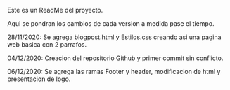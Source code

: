 Este es un ReadMe del proyecto.

Aqui se pondran los cambios de cada version a medida pase el tiempo.

28/11/2020: Se agrega blogpost.html y Estilos.css creando asi una pagina web basica con 2 parrafos.

04/12/2020: Creacion del repositorio Github y primer commit sin conflicto.

06/12/2020: Se agrega las ramas Footer y header, modificacion de html y presentacion de logo.
